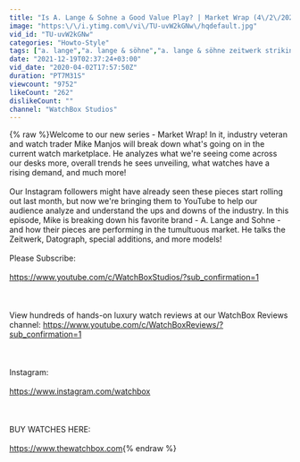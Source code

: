 ```yaml
---
title: "Is A. Lange & Sohne a Good Value Play? | Market Wrap (4\/2\/2020)"
image: "https:\/\/i.ytimg.com\/vi\/TU-uvW2kGNw\/hqdefault.jpg"
vid_id: "TU-uvW2kGNw"
categories: "Howto-Style"
tags: ["a. lange","a. lange & söhne","a. lange & söhne zeitwerk striking time"]
date: "2021-12-19T02:37:24+03:00"
vid_date: "2020-04-02T17:57:50Z"
duration: "PT7M31S"
viewcount: "9752"
likeCount: "262"
dislikeCount: ""
channel: "WatchBox Studios"
---
```

{% raw %}Welcome to our new series - Market Wrap! In it, industry veteran and watch trader Mike Manjos will break down what's going on in the current watch marketplace. He analyzes what we're seeing come across our desks more, overall trends he sees unveiling, what watches have a rising demand, and much more!<br /><br />Our Instagram followers might have already seen these pieces start rolling out last month, but now we're bringing them to YouTube to help our audience analyze and understand the ups and downs of the industry. In this episode, Mike is breaking down his favorite brand - A. Lange and Sohne - and how their pieces are performing in the tumultuous market. He talks the Zeitwerk, Datograph, special additions, and more models!<br /><br />Please Subscribe: <br /><br /><a rel="nofollow" target="blank" href="https://www.youtube.com/c/WatchBoxStudios/?sub_confirmation=1">https://www.youtube.com/c/WatchBoxStudios/?sub_confirmation=1</a><br /><br /><br /><br />View hundreds of hands-on luxury watch reviews at our WatchBox Reviews channel: <a rel="nofollow" target="blank" href="https://www.youtube.com/c/WatchBoxReviews/?sub_confirmation=1">https://www.youtube.com/c/WatchBoxReviews/?sub_confirmation=1</a><br /><br /><br /><br />Instagram: <br /><br /><a rel="nofollow" target="blank" href="https://www.instagram.com/watchbox">https://www.instagram.com/watchbox</a><br /><br /><br /><br />BUY WATCHES HERE: <br /><br /><a rel="nofollow" target="blank" href="https://www.thewatchbox.com">https://www.thewatchbox.com</a>{% endraw %}
